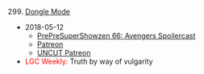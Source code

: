299. [Dongle Mode](https://linuxgamecast.com/2018/05/linuxgamecast-weekly-299-dongle-mode/)
   * 2018-05-12
      * [PrePreSuperShowzen 66: Avengers Spoilercast](https://www.patreon.com/posts/prepresupershowz-18779039)
      * [Patreon](https://www.patreon.com/posts/linuxgamecast-18782536)
      * [UNCUT Patreon](https://www.patreon.com/posts/linuxgamecast-18778756)
   * <span style="color:red">LGC Weekly:</span> Truth by way of vulgarity
